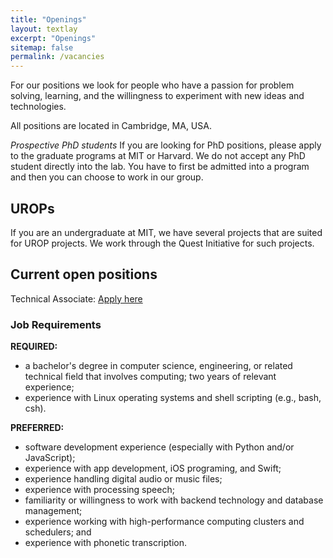 ```yaml
---
title: "Openings"
layout: textlay
excerpt: "Openings"
sitemap: false
permalink: /vacancies
---
```


For our positions we look for people who have a passion for problem solving, 
learning, and the willingness to experiment with new ideas and technologies.

All positions are located in Cambridge, MA, USA. 

*Prospective PhD students* If you are looking for PhD positions, please apply to 
the graduate programs at MIT or Harvard. We do not accept any PhD student 
directly into the lab. You have to first be admitted into a program and then 
you can choose to work in our group.

## UROPs
If you are an undergraduate at MIT, we have several projects that are suited for 
UROP projects. We work through the Quest Initiative for such projects.

## Current open positions

Technical Associate: [Apply here](https://careers.peopleclick.com/careerscp/client_mit/external/jobDetails/jobDetail.html?jobPostId=21653&localeCode=en-us)

### Job Requirements

**REQUIRED:**
- a bachelor's degree in computer science, engineering, or related technical
  field that involves computing; two years of relevant experience;
- experience with Linux operating systems and shell scripting (e.g., bash, csh).

**PREFERRED:**
- software development experience (especially with Python and/or JavaScript);
- experience with app development, iOS programing, and Swift;
- experience handling digital audio or music files;
- experience with processing speech;
- familiarity or willingness to work with backend technology and database management;
- experience working with high-performance computing clusters and schedulers; and
- experience with phonetic transcription.

